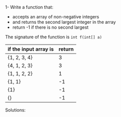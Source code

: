 <!-- 
javac filename.java
java filename
 -->

1- Write a function that:

* accepts an array of non-negative integers
* and returns the second largest integer in the array
* return -1 if there is no second largest

The signature of the function is `int f(int[] a)`

| if the input array is | return |
|:-------------|:-------------|
| {1, 2, 3, 4} | 3 |
| {4, 1, 2, 3} | 3 |
| {1, 1, 2, 2} | 1 |
| {1, 1} | -1 |
| {1} | -1 |
| {} | -1 |

Solutions:
